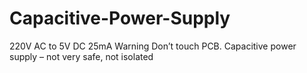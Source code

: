 # Capacitive-Power-Supply
220V AC to 5V DC 25mA
Warning
Don’t touch PCB. Capacitive power supply – not very safe,
not isolated
